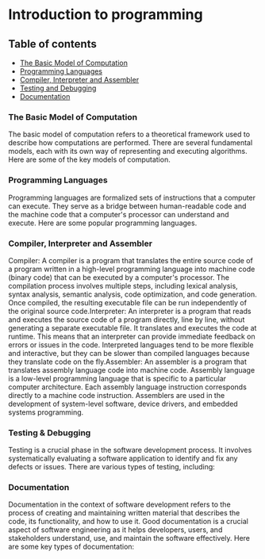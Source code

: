 # Introduction to programming
## Table of contents
- [The Basic Model of Computation](#The-basic-model-of-computation)
- [Programming Languages](#programming-languages)
- [Compiler, Interpreter and Assembler](#Compiler-Interpreter-and-Assembler)
- [Testing and Debugging](#testing-and-debugging)
- [Documentation](#documentation)

### The Basic Model of Computation 
The basic model of computation refers to a theoretical framework used to describe how computations are performed. There are several fundamental models, each with its own way of representing and executing algorithms. Here are some of the key models of computation.

### Programming Languages
Programming languages are formalized sets of instructions that a computer can execute. They serve as a bridge between human-readable code and the machine code that a computer's processor can understand and execute. Here are some popular programming languages.

### Compiler, Interpreter and Assembler
Compiler: A compiler is a program that translates the entire source code of a program written in a high-level programming language into machine code (binary code) that can be executed by a computer's processor. The compilation process involves multiple steps, including lexical analysis, syntax analysis, semantic analysis, code optimization, and code generation. Once compiled, the resulting executable file can be run independently of the original source code.Interpreter: An interpreter is a program that reads and executes the source code of a program directly, line by line, without generating a separate executable file. It translates and executes the code at runtime. This means that an interpreter can provide immediate feedback on errors or issues in the code. Interpreted languages tend to be more flexible and interactive, but they can be slower than compiled languages because they translate code on the fly.Assembler: An assembler is a program that translates assembly language code into machine code. Assembly language is a low-level programming language that is specific to a particular computer architecture. Each assembly language instruction corresponds directly to a machine code instruction. Assemblers are used in the development of system-level software, device drivers, and embedded systems programming.

### Testing & Debugging
Testing is a crucial phase in the software development process. It involves systematically evaluating a software application to identify and fix any defects or issues. There are various types of testing, including:

### Documentation 
Documentation in the context of software development refers to the process of creating and maintaining written material that describes the code, its functionality, and how to use it. Good documentation is a crucial aspect of software engineering as it helps developers, users, and stakeholders understand, use, and maintain the software effectively. Here are some key types of documentation:
